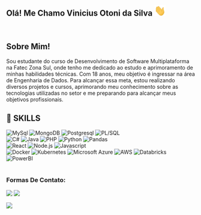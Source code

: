 ## Olá! Me Chamo Vinicius Otoni da Silva  <img  src="https://raw.githubusercontent.com/ABSphreak/ABSphreak/master/gifs/Hi.gif" width="30px">
 <br/>

## Sobre Mim!
<div>
  <p> 
   Sou estudante do curso de Desenvolvimento de Software Multiplataforma na Fatec Zona Sul, onde tenho me dedicado ao estudo e aprimoramento de minhas habilidades técnicas. Com 18 anos, meu objetivo é ingressar na área de Engenharia de Dados. Para alcançar essa meta, estou realizando diversos projetos e cursos, aprimorando meu conhecimento sobre as tecnologias utilizadas no setor e me preparando para alcançar meus objetivos profissionais.
  </p>
</div>
  
 
## 🚀 SKILLS

<div style="inline_block">
     <img alt="MySql" src="https://img.shields.io/badge/MySQL-00000F?style=for-the-badge&logo=mysql&logoColor=white">
     <img alt="MongoDB" src="https://img.shields.io/badge/MongoDB-00000F?style=for-the-badge&logo=mongodb&logoColor=white">
     <img alt="Postgresql" src="https://img.shields.io/badge/Postgresql-00000F?style=for-the-badge&logo=postgresql&logoColor=white">
     <img alt="PL/SQL" src="https://img.shields.io/badge/PL/SQL-00000F?style=for-the-badge&logo=pl/sql&logoColor=white">
</div>

<div style="inline_block">
  <img alt="C#" src="https://img.shields.io/badge/C%23-00000F?style=for-the-badge&logo=c-sharp&logoColor=white">
  <img alt="Java" src="https://img.shields.io/badge/Java-00000F?style=for-the-badge&logo=java&logoColor=white">
  <img alt="PHP" src="https://img.shields.io/badge/PHP-00000F?style=for-the-badge&logo=php&logoColor=white">
  <img alt="Python" src="https://img.shields.io/badge/Python-00000F?style=for-the-badge&logo=python&logoColor=white">
  <img alt="Pandas" src="https://img.shields.io/badge/Pandas-00000F?style=for-the-badge&logo=pandas&logoColor=white">
</div>

<div style="inline_block">
  <img alt="React" src="https://img.shields.io/badge/React-00000F?style=for-the-badge&logo=react&logoColor=white">
  <img alt="Node.js" src="https://img.shields.io/badge/Node.js-00000F?style=for-the-badge&logo=node.js&logoColor=white">
  <img alt="Javascript" src="https://img.shields.io/badge/JavaScript-00000F?style=for-the-badge&logo=javascript&logoColor=white">
</div>
<div style="inline_block">
  <img alt="Docker" src="https://img.shields.io/badge/Docker-00000F?style=for-the-badge&logo=docker&logoColor=white">
  <img alt="Kubernetes" src="https://img.shields.io/badge/Kubernetes-00000F?style=for-the-badge&logo=kubernetes&logoColor=white">
  <img alt="Microsoft Azure" src="https://img.shields.io/badge/Microsoft Azure-00000F?style=for-the-badge&logo=microsoftazure&logoColor=white">
  <img alt="AWS" src="https://img.shields.io/badge/AWS-00000F?style=for-the-badge&logo=Aws&logoColor=%23FFFFFF">
  <img alt="Databricks" src="https://img.shields.io/badge/Databricks-00000F?style=for-the-badge&logo=Databricks&logoColor=%23FFFFFF">
</div>
<div style="inline_block">
  <img alt="PowerBI" src="https://img.shields.io/badge/PowerBI-00000F?style=for-the-badge&logo=PowerBI&logoColor=white">
</div>

<br>

<div> 
 
  ### Formas De Contato:
 
   <a href="https://www.linkedin.com/in/vinicius-otoni-da-silva-b330b3295/" target="_blank"><img src="https://img.shields.io/badge/-LinkedIn-%230077B5?style=for-the-badge&logo=linkedin&logoColor=white" target="_blank"></a> 
  <a href = "mailto:viniciusotonimsv@gmail.com"><img src="https://img.shields.io/badge/-Gmail-%23333?style=for-the-badge&logo=gmail&logoColor=white" target="_blank"></a>

 <div>
   <img height="180em" src="https://github-readme-stats.vercel.app/api/top-langs/?username=ViniciusOtoni&layout=compact&langs_count=7&theme=dracula"  />
 </div>  
 
 


 


 
 
 
 
</div>

